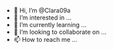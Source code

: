 - 👋 Hi, I’m @Clara09a
- 👀 I’m interested in ...
- 🌱 I’m currently learning ...
- 💞️ I’m looking to collaborate on ...
- 📫 How to reach me ...

<!---
Clara09a/Clara09a is a ✨ special ✨ repository because its `README.md` (this file) appears on your GitHub profile.
You can click the Preview link to take a look at your changes.
--->

